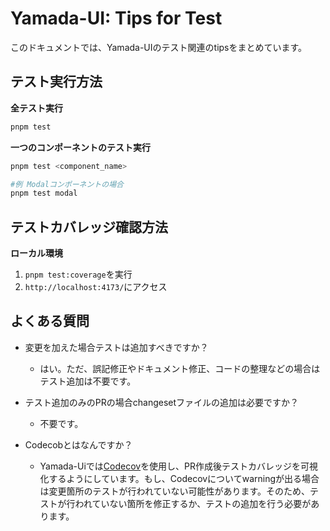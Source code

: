 # Yamada-UI: Tips for Test

このドキュメントでは、Yamada-UIのテスト関連のtipsをまとめています。

## テスト実行方法

**全テスト実行**

```bash
pnpm test
```

**一つのコンポーネントのテスト実行**

```bash
pnpm test <component_name>

#例 Modalコンポーネントの場合
pnpm test modal
```

## テストカバレッジ確認方法

**ローカル環境**

1. `pnpm test:coverage`を実行
2. `http://localhost:4173/`にアクセス

## よくある質問

- 変更を加えた場合テストは追加すべきですか？

  - はい。ただ、誤記修正やドキュメント修正、コードの整理などの場合はテスト追加は不要です。

- テスト追加のみのPRの場合changesetファイルの追加は必要ですか？

  - 不要です。

- Codecobとはなんですか？
  - Yamada-Uiでは[Codecov](https://about.codecov.io/)を使用し、PR作成後テストカバレッジを可視化するようにしています。もし、Codecovについてwarningが出る場合は変更箇所のテストが行われていない可能性があります。そのため、テストが行われていない箇所を修正するか、テストの追加を行う必要があります。
